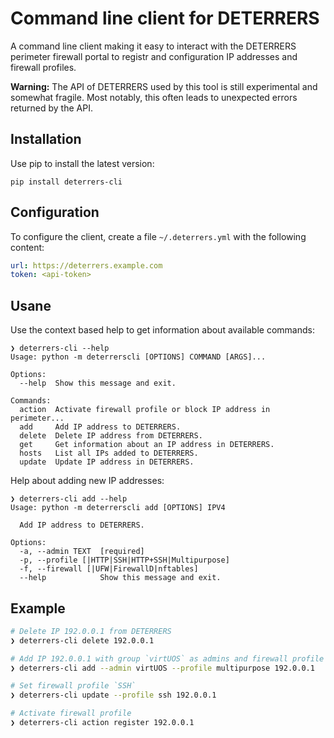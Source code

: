 # Command line client for DETERRERS

A command line client making it easy to interact with the DETERRERS perimeter
firewall portal to registr and configuration IP addresses and firewall
profiles.

**Warning:** The API of DETERRERS used by this tool is still experimental and somewhat fragile.
Most notably, this often leads to unexpected errors returned by the API.


## Installation

Use pip to install the latest version:

```
pip install deterrers-cli
```

## Configuration

To configure the client, create a file `~/.deterrers.yml` with the following content:

```yaml
url: https://deterrers.example.com
token: <api-token>
```

## Usane

Use the context based help to get information about available commands:

```
❯ deterrers-cli --help
Usage: python -m deterrerscli [OPTIONS] COMMAND [ARGS]...

Options:
  --help  Show this message and exit.

Commands:
  action  Activate firewall profile or block IP address in perimeter...
  add     Add IP address to DETERRERS.
  delete  Delete IP address from DETERRERS.
  get     Get information about an IP address in DETERRERS.
  hosts   List all IPs added to DETERRERS.
  update  Update IP address in DETERRERS.
```

Help about adding new IP addresses:

```
❯ deterrers-cli add --help
Usage: python -m deterrerscli add [OPTIONS] IPV4

  Add IP address to DETERRERS.

Options:
  -a, --admin TEXT  [required]
  -p, --profile [|HTTP|SSH|HTTP+SSH|Multipurpose]
  -f, --firewall [|UFW|FirewallD|nftables]
  --help            Show this message and exit.
```

## Example

```sh
# Delete IP 192.0.0.1 from DETERRERS
❯ deterrers-cli delete 192.0.0.1

# Add IP 192.0.0.1 with group `virtUOS` as admins and firewall profile `Multipurpose`
❯ deterrers-cli add --admin virtUOS --profile multipurpose 192.0.0.1

# Set firewall profile `SSH`
❯ deterrers-cli update --profile ssh 192.0.0.1

# Activate firewall profile
❯ deterrers-cli action register 192.0.0.1
```
